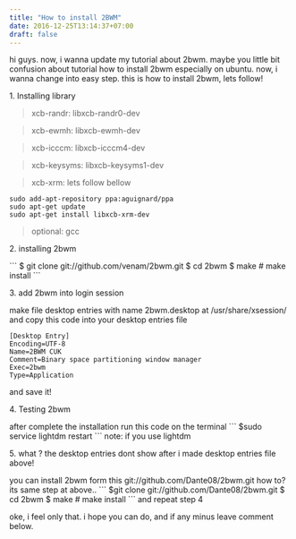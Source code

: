 ```yaml
---
title: "How to install 2BWM"
date: 2016-12-25T13:14:37+07:00
draft: false
---
```


hi guys. now, i wanna update my tutorial about 2bwm. maybe you little bit confusion about tutorial how to install 2bwm especially on ubuntu. now, i wanna change into easy step. this is how to install 2bwm, lets follow!

<p>1. Installing library</p>

>xcb-randr: libxcb-randr0-dev

>xcb-ewmh: libxcb-ewmh-dev

>xcb-icccm: libxcb-icccm4-dev

>xcb-keysyms: libxcb-keysyms1-dev

>xcb-xrm: lets follow bellow

```
sudo add-apt-repository ppa:aguignard/ppa
sudo apt-get update
sudo apt-get install libxcb-xrm-dev
```
>optional: gcc

<p>2. installing 2bwm</p>
```
$ git clone git://github.com/venam/2bwm.git
$ cd 2bwm
$ make
# make install
```
<p>3. add 2bwm into login session</p>
make file desktop entries with name 2bwm.desktop at /usr/share/xsession/
and copy this code into your desktop entries file

```
[Desktop Entry]
Encoding=UTF-8
Name=2BWM CUK
Comment=Binary space partitioning window manager
Exec=2bwm
Type=Application
```
and save it!

<p>4. Testing 2bwm</p>
after complete the installation run this code on the terminal
```
$sudo service lightdm restart
```
note: if you use lightdm

<p>5. what ? the desktop entries dont show after i made desktop entries file above!</p>
you can install 2bwm form this git://github.com/Dante08/2bwm.git  how to? its same step at above..
```
$git clone git://github.com/Dante08/2bwm.git
$ cd 2bwm
$ make
# make install
```
and repeat step 4

oke, i feel only that. i hope you can do, and if any minus leave comment below.